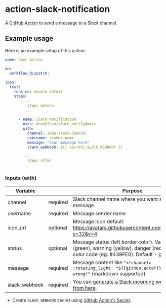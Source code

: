 # action-slack-notification
A [GitHub Action](https://github.com/features/actions) to send a message to a Slack channel.


## Example usage

Here is an example setup of this action:

```yml
name: Some Action

on:
  workflow_dispatch:
  
jobs:
  test:
    runs-on: ubuntu-latest
    steps:
        ...
          steps before
        ...  
        
      - name: Slack Notification
        uses: AndyKIron/slack-notify@main
        with:
          channel: some-slack-channel
          username: sender-name
          message: "tour message here"
          slack_webhook: ${{ secrets.SLACK_WEBHOOK }}

        ...
          steps after
        ...


```

### Inputs (with)

| Variable      |          | Purpose                                                                                                                                        |
|---------------|----------|------------------------------------------------------------------------------------------------------------------------------------------------|
| channel       | required | Slack channel name where you want sending message                                                                                              |
| username      | required | Message sender name                                                                                                                            |
| icon_url      | optional | Message Icon default: https://avatars.githubusercontent.com/t/5433436?s=32&v=4                                                                 |
| status        | optional | Message status (left border color). Values - good (green), warning (yellow), danger (red), or any hex color code (eg. #439FE0). Default - good |
| message       | required | Message content like `"<!channel> :rotating_light: *${{github.actor}}* do some wrong!"` (markdown supported)                                   |
| slack_webhook | required | You can [generate a Slack incoming webhook token from here](https://slack.com/apps/A0F7XDUAZ-incoming-webhooks).                               |


- Create `SLACK_WEBHOOK` secret using [GitHub Action's Secret](https://help.github.com/en/actions/configuring-and-managing-workflows/creating-and-storing-encrypted-secrets#creating-encrypted-secrets-for-a-repository).
